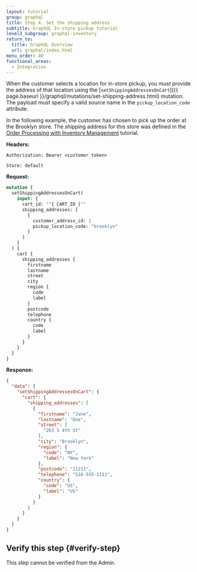 ```yaml
---
layout: tutorial
group: graphql
title: Step 4. Set the shipping address
subtitle: GraphQL In-store pickup tutorial
level3_subgroup: graphql-inventory
return_to:
  title: GraphQL Overview
  url: graphql/index.html
menu_order: 40
functional_areas:
  - Integration
---
```


When the customer selects a location for in-store pickup, you must provide the address of that location using the [`setShippingAddressesOnCart`]({{ page.baseurl }}/graphql/mutations/set-shipping-address.html) mutation. The payload must specify a valid source name in the `pickup_location_code` attribute.

In the following example, the customer has chosen to pick up the order at the Brooklyn store. The shipping address for this store was defined in the [Order Processing with Inventory Management]({{page.baseurl}}/rest/tutorials/inventory/index.html) tutorial.

**Headers:**

`Authorization: Bearer <customer token>`

`Store: default`

**Request:**

```graphql
mutation {
  setShippingAddressesOnCart(
    input: {
      cart_id: ""{ CART_ID }""
      shipping_addresses: [
        {
          customer_address_id: 2
          pickup_location_code: "brooklyn"
        }
      ]
    }
  ) {
    cart {
      shipping_addresses {
        firstname
        lastname
        street
        city
        region {
          code
          label
        }
        postcode
        telephone
        country {
          code
          label
        }
      }
    }
  }
}
```

**Response:**

```json
{
  "data": {
    "setShippingAddressesOnCart": {
      "cart": {
        "shipping_addresses": [
          {
            "firstname": "Jane",
            "lastname": "Doe",
            "street": [
              "263 S 4th St"
            ],
            "city": "Brooklyn",
            "region": {
              "code": "NY",
              "label": "New York"
            },
            "postcode": "11211",
            "telephone": "516-555-1111",
            "country": {
              "code": "US",
              "label": "US"
            }
          }
        ]
      }
    }
  }
}
```

## Verify this step {#verify-step}

This step cannot be verified from the Admin.
